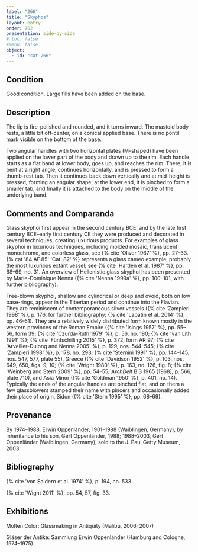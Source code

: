 ```yaml
---
label: "266"
title: "Skyphos"
layout: entry
order: 762
presentation: side-by-side
# toc: false
#menu: false 
object:
  - id: "cat-266"
---
```


## Condition

Good condition. Large fills have been added on the base.

## Description

The lip is fire-polished and rounded, and it turns inward. The mastoid body rests, a little bit off-center, on a conical applied base. There is no pontil mark visible on the bottom of the base.

Two angular handles with two horizontal plates (M-shaped) have been applied on the lower part of the body and drawn up to the rim. Each handle starts as a flat band at lower body, goes up, and reaches the rim. There, it is bent at a right angle, continues horizontally, and is pressed to form a thumb-rest tab. Then it continues back down vertically and at mid-height is pressed, forming an angular shape; at the lower end, it is pinched to form a smaller tab, and finally it is attached to the body on the middle of the underlying band.

## Comments and Comparanda

Glass skyphoi first appear in the second century BCE, and by the late first century BCE–early first century CE they were produced and decorated in several techniques, creating luxurious products. For examples of glass skyphoi in luxurious techniques, including molded mosaic, translucent monochrome, and colorless glass, see {% cite 'Oliver 1967' %}, pp. 27–33. {% cat '84.AF.85' 'Cat. 82' %} represents a glass cameo example, probably the most luxurious extant vessel; see {% cite 'Harden et al. 1987' %}, pp. 68–69, no. 31. An overview of Hellenistic glass skyphoi has been presented by Marie-Dominique Nenna ({% cite 'Nenna 1999a' %}, pp. 100–101, with further bibliography).

Free-blown skyphoi, shallow and cylindrical or deep and ovoid, both on low base-rings, appear in the Tiberian period and continue into the Flavian. They are reminiscent of contemporaneous silver vessels ({% cite 'Zampieri 1998' %}, p. 176, for further bibliography; {% cite 'Lapatin et al. 2014' %}, pp. 46–51). They are a relatively widely distributed form known mostly in the western provinces of the Roman Empire ({% cite 'Isings 1957' %}, pp. 55–56, form 39; {% cite 'Czurda-Ruth 1979' %}, p. 56, no. 190; {% cite 'van Lith 1991' %}; {% cite 'Fünfschilling 2015' %}, p. 372, form AR 97; {% cite 'Arveiller-Dulong and Nenna 2005' %}, p. 199, nos. 544–545; {% cite 'Zampieri 1998' %}, p. 178, no. 293; {% cite 'Sternini 1991' %}, pp. 144–145, nos. 547, 577, plate 55), Greece ({% cite 'Davidson 1952' %}, p. 103, nos. 649, 650, figs. 9, 10; {% cite 'Wright 1980' %}, p. 163, no. 126, fig. 8; {% cite 'Weinberg and Stern 2009' %}, pp. 54–55; *ArchDelt* B΄3 1965 [1968], p. 566, plate 710), and Asia Minor ({% cite 'Goldman 1950' %}, p. 401, no. 14). Typically the ends of the angular handles are pinched flat, and on them a few glassblowers stamped their name with pincers and occasionally added their place of origin, Sidon ({% cite 'Stern 1995' %}, pp. 68–69).

## Provenance

By 1974–1988, Erwin Oppenländer, 1901–1988 (Waiblingen, Germany), by inheritance to his son, Gert Oppenländer, 1988; 1988–2003, Gert Oppenländer (Waiblingen, Germany), sold to the J. Paul Getty Museum, 2003

## Bibliography

{% cite 'von Saldern et al. 1974' %}, p. 194, no. 533.

{% cite 'Wight 2011' %}, pp. 54, 57, fig. 33.

## Exhibitions

Molten Color: Glassmaking in Antiquity (Malibu, 2006; 2007)

Gläser der Antike: Sammlung Erwin Oppenländer (Hamburg and Cologne, 1974–1975)
